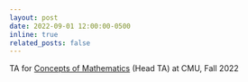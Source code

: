 ```yaml
---
layout: post
date: 2022-09-01 12:00:00-0500
inline: true
related_posts: false
---
```


TA for [Concepts of Mathematics](https://www.math.cmu.edu/~jmackey/151_128/welcome.html) (Head TA) at CMU, Fall 2022
